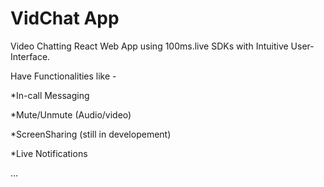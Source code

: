 # VidChat App

Video Chatting React Web App using 100ms.live SDKs with Intuitive User-Interface. 

Have Functionalities like -

*In-call Messaging

*Mute/Unmute (Audio/video)

*ScreenSharing (still in developement)

*Live Notifications 

...
